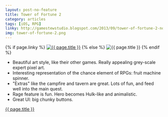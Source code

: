 ```yaml
---
layout: post-no-feature
title: Tower of Fortune 2
category: articles
tags: [iOS, RPG]
linky: http://gamestewstudio.blogspot.com/2013/09/tower-of-fortune-2-now-on-sale.html
img: tower-of-fortune-2.png
---
```


{% if page.linky %}
<a href="{{page.linky}}">![{{ page.title }}](/images/{{page.img}})</a>
{% else %}
![{{ page.title }}](/images/{{page.img}})
{% endif %}

* Beautiful art style, like their other games. Really appealing grey-scale expert pixel art.
* Interesting representation of the chance element of RPGs: fruit machine spinner.
* "Extras" like the campfire and tavern are great. Lots of fun, and feed well into the main quest.
* Rage feature is fun. Hero becomes Hulk-like and animalistic.
* Great UI: big chunky buttons.

[{{ page.title }}]({{page.linky}})